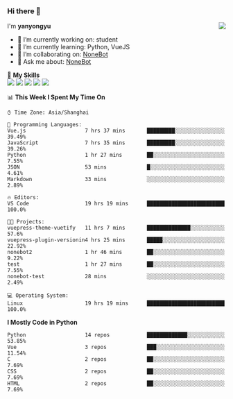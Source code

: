 ### Hi there 👋

<a href="#">
  <img align="right" src="https://github-readme-stats.vercel.app/api?username=yanyongyu&count_private=true&show_icons=true&bg_color=15,f2f7fd,E0EAFC" />
</a>

I'm **yanyongyu**

- 🔭 I’m currently working on: student
- 🌱 I’m currently learning: Python, VueJS
- 👯 I’m collaborating on: [NoneBot](https://github.com/nonebot)
- 💬 Ask me about: [NoneBot](https://github.com/nonebot)

🌟 **My Skills**  
![](https://img.shields.io/badge/-Python-3e74a2?style=flat-square&logo=Python&logoColor=fff)
![](https://img.shields.io/badge/-Vue-4fc08d?style=flat-square&logo=Vue.js&logoColor=fff)
![](https://img.shields.io/badge/-Node.js-339933?style=flat-square&logo=Node.js&logoColor=fff)
![](https://img.shields.io/badge/-Docker-2496ED?style=flat-square&logo=Docker&logoColor=fff)
![](https://img.shields.io/badge/-Linux-000000?style=flat-square&logo=Linux&logoColor=fff)

<!--START_SECTION:waka-->
📊 **This Week I Spent My Time On** 

```text
⌚︎ Time Zone: Asia/Shanghai

💬 Programming Languages: 
Vue.js                   7 hrs 37 mins       █████████░░░░░░░░░░░░░░░░   39.49% 
JavaScript               7 hrs 35 mins       █████████░░░░░░░░░░░░░░░░   39.26% 
Python                   1 hr 27 mins        ██░░░░░░░░░░░░░░░░░░░░░░░   7.55% 
JSON                     53 mins             █░░░░░░░░░░░░░░░░░░░░░░░░   4.61% 
Markdown                 33 mins             ░░░░░░░░░░░░░░░░░░░░░░░░░   2.89%

🔥 Editors: 
VS Code                  19 hrs 19 mins      █████████████████████████   100.0%

🐱‍💻 Projects: 
vuepress-theme-vuetify   11 hrs 7 mins       ██████████████░░░░░░░░░░░   57.6% 
vuepress-plugin-versionin4 hrs 25 mins       █████░░░░░░░░░░░░░░░░░░░░   22.92% 
nonebot2                 1 hr 46 mins        ██░░░░░░░░░░░░░░░░░░░░░░░   9.22% 
test                     1 hr 27 mins        ██░░░░░░░░░░░░░░░░░░░░░░░   7.55% 
nonebot-test             28 mins             ░░░░░░░░░░░░░░░░░░░░░░░░░   2.49%

💻 Operating System: 
Linux                    19 hrs 19 mins      █████████████████████████   100.0%

```

**I Mostly Code in Python** 

```text
Python                   14 repos            █████████████░░░░░░░░░░░░   53.85% 
Vue                      3 repos             ███░░░░░░░░░░░░░░░░░░░░░░   11.54% 
C                        2 repos             ██░░░░░░░░░░░░░░░░░░░░░░░   7.69% 
CSS                      2 repos             ██░░░░░░░░░░░░░░░░░░░░░░░   7.69% 
HTML                     2 repos             ██░░░░░░░░░░░░░░░░░░░░░░░   7.69%

```



<!--END_SECTION:waka-->
